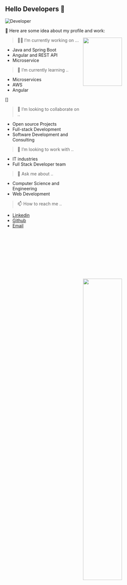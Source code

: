 ## Hello Developers 👋
<!--
*erbharatp1/overview.git* is a ✨ special ✨ repository because its `README.md` (this file) appears on your GitHub profile.
-->

![Developer](https://www.ravsanmedia.com/web_assets/images/website.gif)

:pushpin: Here are some idea about my profile and work:

<img src="https://teaminternetsolutions.com/wp-content/uploads/2015/04/responsive-animation.gif" align="right" width="50%" height="20%"/>

> :man_technologist: I’m currently working on ...
- Java and Spring Boot
- Angular and REST API
- Microservice

> 🌱 I’m currently learning ..
- Microservices
- AWS
- Angular 

[<img src="https://mir-s3-cdn-cf.behance.net/project_modules/max_1200/e7e2fc55989429.599c07a92222a.gif" align="right" width="50%" />]

> 👯 I’m looking to collaborate on ..
- Open source Projects
- Full-stack Development
- Software Development and Consulting

> 🤔 I’m looking to work with ..
- IT industries
- Full Stack Developer team

> 💬 Ask me about ..
- Computer Science and Engineering
- Web Development

> 📫 How to reach me ..
- [Linkedin](https://www.linkedin.com/in/erbharatp/)
- [Github](https://github.com/erbharatp1/)
- [Email](iambharat.p@gmail.com/)
